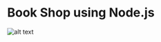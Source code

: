 # Book Shop using Node.js

![alt text](https://drive.google.com/open?id=1M4w3MezTvv9MHrLjJ_H7H0zB_ig4CDFv)
